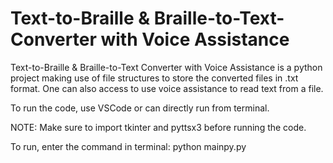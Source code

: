 # Text-to-Braille & Braille-to-Text-Converter with Voice Assistance

Text-to-Braille &amp; Braille-to-Text Converter with Voice Assistance is a python project making use of file structures to store the converted files in .txt format. One can also access to use voice assistance to read text from a file. 

To run the code, use VSCode or can directly run from terminal.

NOTE: Make sure to import tkinter and pyttsx3 before running the code.

To run, enter the command in terminal: python mainpy.py
